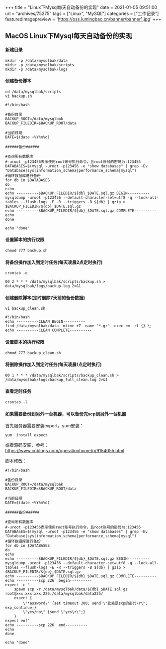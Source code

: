 +++
title = "Linux下Mysql每天自动备份的实现"
date = 2021-01-05 09:51:00
url = "archives/75275"
tags = ["Linux", "MySQL"]
categories = ["工作记录"]
featuredimagepreview = 'https://oss.lumingbao.cn/banner/banner1.jpg'
+++

## MacOS Linux下Mysql每天自动备份的实现

#### 新建目录

````shell
mkdir -p /data/mysqlbak/data
mkdir -p /data/mysqlbak/scripts
mkdir -p /data/mysqlbak/logs
````

#### 创建备份脚本

````shell
cd /data/mysqlbak/scripts
vi backup.sh
````

````shell
#!/bin/bash

#备份目录
BACKUP_ROOT=/data/mysqlbak
BACKUP_FILEDIR=$BACKUP_ROOT/data

#当前日期
DATE=$(date +%Y%m%d)

######备份######

#查询所有数据库
#-uroot -p123456表示使用root账号执行命令，且root账号的密码为:123456
DATABASES=$(mysql -uroot -p123456 -e "show databases" | grep -Ev "Database|sys|information_schema|performance_schema|mysql")
#循环数据库进行备份
for db in $DATABASES
do
echo
echo ----------$BACKUP_FILEDIR/${db}_$DATE.sql.gz BEGIN----------
mysqldump -uroot -p123456 --default-character-set=utf8 -q --lock-all-tables --flush-logs -E -R --triggers -B ${db} | gzip > $BACKUP_FILEDIR/${db}_$DATE.sql.gz
echo ----------$BACKUP_FILEDIR/${db}_$DATE.sql.gz COMPLETE----------
echo
done

echo "done"
````

#### 设置脚本的执行权限

````shell
chmod 777 backup.sh
````

#### 将备份操作加入到定时任务(每天凌晨2点定时执行)

````shell
crontab -e

00 2 * * * /data/mysqlbak/scripts/backup.sh > data/mysqlbak/logs/backup.log 2>&1
````

#### 创建删除脚本(定时删除7天前的备份数据)

````shell
vi backup_clean.sh
````

````shell
#!/bin/bash
echo ----------CLEAN BEGIN----------
find /data/mysqlbak/data -mtime +7 -name "*.gz" -exec rm -rf {} \;
echo ----------CLEAN COMPLETE----------
````

#### 设置脚本的执行权限

````shell
chmod 777 backup_clean.sh
````

#### 将删除操作加入到定时任务(每天凌晨1点定时执行)

````shell
00 1 * * * /data/mysqlbak/scripts/backup_clean.sh > /data/mysqlbak/logs/backup_full_clean.log 2>&1
````

#### 查看定时任务

````shell
crontab -l
````

#### 如果需要备份到另外一台机器，可以备份完scp到另外一台机器

首先服务器需要安装export，yum安装：
````shell
yum  install expect
````

或者源码安装，参考：https://www.cnblogs.com/operationhome/p/9154055.html

脚本修改：
````shell
#!/bin/bash

#备份目录
BACKUP_ROOT=/data/mysqlbak
BACKUP_FILEDIR=$BACKUP_ROOT/data

#当前日期
DATE=$(date +%Y%m%d)

######备份######

#查询所有数据库
#-uroot -p123456表示使用root账号执行命令，且root账号的密码为:123456
DATABASES=$(mysql -uroot -p123456 -e "show databases" | grep -Ev "Database|sys|information_schema|performance_schema|mysql")
#循环数据库进行备份
for db in $DATABASES
do
echo
echo ----------$BACKUP_FILEDIR/${db}_$DATE.sql.gz BEGIN----------
mysqldump -uroot -p123456 --default-character-set=utf8 -q --lock-all-tables --flush-logs -E -R --triggers -B ${db} | gzip > $BACKUP_FILEDIR/${db}_$DATE.sql.gz
echo ----------$BACKUP_FILEDIR/${db}_$DATE.sql.gz COMPLETE----------
echo ----------scp 226  begin----------
expect -c "
    spawn scp -r /data/mysqlbak/data/${db}_$DATE.sql.gz root@xxx.xxx.xxx.226:/data/mysqlbak/data225/
    expect {
        \"*assword\" {set timeout 300; send \"此处是scp的密码\r\"; exp_continue;}
        \"yes/no\" {send \"yes\r\";}
    }
expect eof"
echo ----------scp 226  end----------
echo
done

echo "done"
````